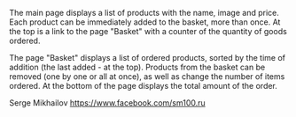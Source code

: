 The main page displays a list of products with the name, image and price. Each product can be immediately added to the basket, more than once.
At the top is a link to the page "Basket" with a counter of the quantity of goods ordered.

The page "Basket" displays a list of ordered products, sorted by the time of addition (the last added - at the top).
Products from the basket can be removed (one by one or all at once), as well as change the number of items ordered. At the bottom of the page displays the total amount of the order.

Serge Mikhailov https://www.facebook.com/sm100.ru